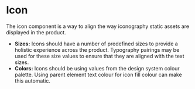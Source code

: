 # Icon

The icon component is a way to align the way iconography static assets are displayed in the product.

- **Sizes:** Icons should have a number of predefined sizes to provide a holistic experience across the product. Typography pairings may be used for these size values to ensure that they are aligned with the text sizes.
- **Colors:** Icons should be using values from the design system colour palette. Using parent element text colour for icon fill colour can make this automatic.
